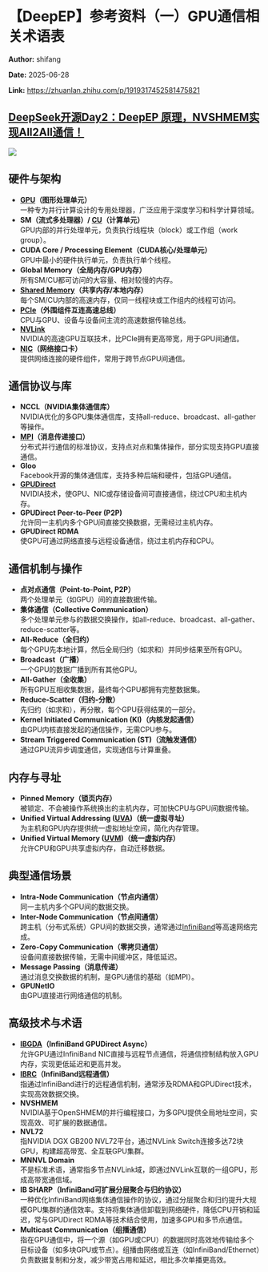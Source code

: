 # 【DeepEP】参考资料（一）GPU通信相关术语表

**Author:** shifang

**Date:** 2025-06-28

**Link:** https://zhuanlan.zhihu.com/p/1919317452581475821

## **[DeepSeek开源Day2：DeepEP 原理，NVSHMEM实现All2All通信！](https://link.zhihu.com/?target=https%3A//www.youtube.com/watch%3Fv%3D5CZ07C5p5MU)**

![](https://pic3.zhimg.com/v2-75aa3d3828ce60a246a9ddcf5a73c0f2_1440w.jpg)

## 硬件与架构

-   **[GPU](https://zhida.zhihu.com/search?content_id=259315297&content_type=Article&match_order=1&q=GPU&zhida_source=entity)（图形处理单元）**  
    一种专为并行计算设计的专用处理器，广泛应用于深度学习和科学计算领域。
-   **SM（流式多处理器）/ [CU](https://zhida.zhihu.com/search?content_id=259315297&content_type=Article&match_order=1&q=CU&zhida_source=entity)（计算单元）**  
    GPU内部的并行处理单元，负责执行线程块（block）或工作组（work group）。
-   **CUDA Core / Processing Element（CUDA核心/处理单元）**  
    GPU中最小的硬件执行单元，负责执行单个线程。
-   **Global Memory（全局内存/GPU内存）**  
    所有SM/CU都可访问的大容量、相对较慢的内存。
-   **[Shared Memory](https://zhida.zhihu.com/search?content_id=259315297&content_type=Article&match_order=1&q=Shared+Memory&zhida_source=entity)（共享内存/本地内存）**  
    每个SM/CU内部的高速内存，仅同一线程块或工作组内的线程可访问。
-   **[PCIe](https://zhida.zhihu.com/search?content_id=259315297&content_type=Article&match_order=1&q=PCIe&zhida_source=entity)（外围组件互连高速总线）**  
    CPU与GPU、设备与设备间主流的高速数据传输总线。
-   **[NVLink](https://zhida.zhihu.com/search?content_id=259315297&content_type=Article&match_order=1&q=NVLink&zhida_source=entity)**  
    NVIDIA的高速GPU互联技术，比PCIe拥有更高带宽，用于GPU间通信。
-   **[NIC](https://zhida.zhihu.com/search?content_id=259315297&content_type=Article&match_order=1&q=NIC&zhida_source=entity)（网络接口卡）**  
    提供网络连接的硬件组件，常用于跨节点GPU间通信。

## 通信协议与库

-   **NCCL（NVIDIA集体通信库）**  
    NVIDIA优化的多GPU集体通信库，支持all-reduce、broadcast、all-gather等操作。
-   **[MPI](https://zhida.zhihu.com/search?content_id=259315297&content_type=Article&match_order=1&q=MPI&zhida_source=entity)（消息传递接口）**  
    分布式并行通信的标准协议，支持点对点和集体操作，部分实现支持GPU直接通信。
-   **Gloo**  
    Facebook开源的集体通信库，支持多种后端和硬件，包括GPU通信。
-   **[GPUDirect](https://zhida.zhihu.com/search?content_id=259315297&content_type=Article&match_order=1&q=GPUDirect&zhida_source=entity)**  
    NVIDIA技术，使GPU、NIC或存储设备间可直接通信，绕过CPU和主机内存。
-   **GPUDirect Peer-to-Peer (P2P)**  
    允许同一主机内多个GPU间直接交换数据，无需经过主机内存。
-   **GPUDirect RDMA**  
    使GPU可通过网络直接与远程设备通信，绕过主机内存和CPU。

## 通信机制与操作

-   **点对点通信（Point-to-Point, P2P）**  
    两个处理单元（如GPU）间的直接数据传输。
-   **集体通信（Collective Communication）**  
    多个处理单元参与的数据交换操作，如all-reduce、broadcast、all-gather、reduce-scatter等。
-   **All-Reduce（全归约）**  
    每个GPU先本地计算，然后全局归约（如求和）并同步结果至所有GPU。
-   **Broadcast（广播）**  
    一个GPU的数据广播到所有其他GPU。
-   **All-Gather（全收集）**  
    所有GPU互相收集数据，最终每个GPU都拥有完整数据集。
-   **Reduce-Scatter（归约-分散）**  
    先归约（如求和），再分散，每个GPU获得结果的一部分。
-   **Kernel Initiated Communication (KI)（内核发起通信）**  
    由GPU内核直接发起的通信操作，无需CPU参与。
-   **Stream Triggered Communication (ST)（流触发通信）**  
    通过GPU流异步调度通信，实现通信与计算重叠。

## 内存与寻址

-   **Pinned Memory（锁页内存）**  
    被锁定、不会被操作系统换出的主机内存，可加快CPU与GPU间数据传输。
-   **Unified Virtual Addressing ([UVA](https://zhida.zhihu.com/search?content_id=259315297&content_type=Article&match_order=1&q=UVA&zhida_source=entity))（统一虚拟寻址）**  
    为主机和GPU内存提供统一虚拟地址空间，简化内存管理。
-   **Unified Virtual Memory ([UVM](https://zhida.zhihu.com/search?content_id=259315297&content_type=Article&match_order=1&q=UVM&zhida_source=entity))（统一虚拟内存）**  
    允许CPU和GPU共享虚拟内存，自动迁移数据。

## 典型通信场景

-   **Intra-Node Communication（节点内通信）**  
    同一主机内多个GPU间的数据交换。
-   **Inter-Node Communication（节点间通信）**  
    跨主机（分布式系统）GPU间的数据交换，通常通过[InfiniBand](https://zhida.zhihu.com/search?content_id=259315297&content_type=Article&match_order=1&q=InfiniBand&zhida_source=entity)等高速网络完成。
-   **Zero-Copy Communication（零拷贝通信）**  
    设备间直接数据传输，无需中间缓冲区，降低延迟。
-   **Message Passing（消息传递）**  
    通过消息交换数据的机制，是GPU通信的基础（如MPI）。
-   **GPUNetIO**  
    由GPU直接进行网络通信的机制。

## 高级技术与术语

-   **[IBGDA](https://zhida.zhihu.com/search?content_id=259315297&content_type=Article&match_order=1&q=IBGDA&zhida_source=entity)（InfiniBand GPUDirect Async）**  
    允许GPU通过InfiniBand NIC直接与远程节点通信，将通信控制结构放入GPU内存，实现更低延迟和更高并发。
-   **[IBRC](https://zhida.zhihu.com/search?content_id=259315297&content_type=Article&match_order=1&q=IBRC&zhida_source=entity)（InfiniBand远程通信）**  
    指通过InfiniBand进行的远程通信机制，通常涉及RDMA和GPUDirect技术，实现高效数据交换。
-   **NVSHMEM**  
    NVIDIA基于OpenSHMEM的并行编程接口，为多GPU提供全局地址空间，实现高效、可扩展的数据通信。
-   **NVL72**  
    指NVIDIA DGX GB200 NVL72平台，通过NVLink Switch连接多达72块GPU，构建超高带宽、全互联GPU集群。
-   **MNNVL Domain**  
    不是标准术语，通常指多节点NVLink域，即通过NVLink互联的一组GPU，形成高带宽通信域。
-   **IB SHARP（InfiniBand可扩展分层聚合与归约协议）**  
    一种优化InfiniBand网络集体通信操作的协议，通过分层聚合和归约提升大规模GPU集群的通信效率。支持将集体通信卸载到网络硬件，降低CPU开销和延迟，常与GPUDirect RDMA等技术结合使用，加速多GPU和多节点通信。
-   **Multicast Communication（组播通信）**  
    指在GPU通信中，将一个源（如GPU或CPU）的数据同时高效地传输给多个目标设备（如多块GPU或节点）。组播由网络或互连（如InfiniBand/Ethernet）负责数据复制和分发，减少带宽占用和延迟，相比多次单播更高效。